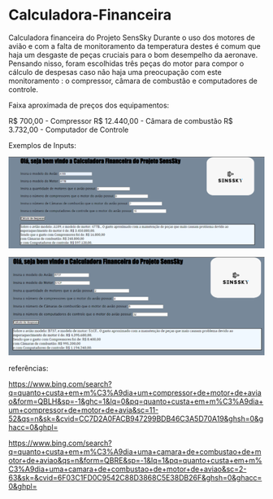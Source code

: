# Calculadora-Financeira
Calculadora financeira do Projeto SensSky
    Durante o uso dos motores de avião e com a falta de monitoramento da temperatura destes
é comum que haja um desgaste de peças cruciais para o bom desempelho da aeronave. Pensando 
nisso, foram escolhidas três peças do motor para compor o cálculo de despesas caso não haja
uma preocupação com este monitoramento : o compressor, câmara de combustão e computadores
de controle. 

Faixa aproximada de preços dos equipamentos:

R$ 700,00 - Compressor
R$ 12.440,00 - Câmara de combustão
R$ 3.732,00 - Computador de Controle

 Exemplos de Inputs:

 ![input Um](./imagens/input1.png)

 ![input Dois](./imagens/input2.png)

referências: 

https://www.bing.com/search?q=quanto+custa+em+m%C3%A9dia+um+compressor+de+motor+de+aviao&form=QBLH&sp=-1&ghc=1&lq=0&pq=quanto+custa+em+m%C3%A9dia+um+compressor+de+motor+de+avia&sc=11-52&qs=n&sk=&cvid=CC7D2A0FACB947299BDB46C3A5D70A19&ghsh=0&ghacc=0&ghpl=

https://www.bing.com/search?q=quanto+custa+em+m%C3%A9dia+uma+camara+de+combustao+de+motor+de+aviao&qs=n&form=QBRE&sp=-1&lq=1&pq=quanto+custa+em+m%C3%A9dia+uma+camara+de+combustao+de+motor+de+aviao&sc=2-63&sk=&cvid=6F03C1FD0C9542C88D3868C5E38DB26F&ghsh=0&ghacc=0&ghpl=



